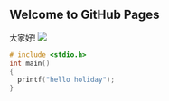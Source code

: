 ## Welcome to GitHub Pages
大家好!
![ ](http://pig2001900110.weebly.com/uploads/2/7/0/5/27055805/6818262.jpg?508)
```C
# include <stdio.h>
int main()
{
  printf("hello holiday");
}
```


